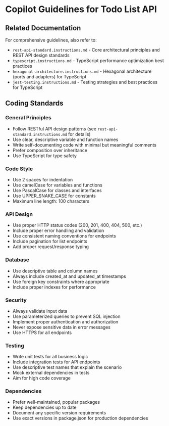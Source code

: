 # Copilot Guidelines for Todo List API

## Related Documentation

For comprehensive guidelines, also refer to:

- `rest-api-standard.instructions.md` - Core architectural principles and REST API design standards
- `typescript.instructions.md` - TypeScript performance optimization best practices
- `hexagonal-architecture.instructions.md` - Hexagonal architecture (ports and adapters) for TypeScript
- `jest-testing.instructions.md` - Testing strategies and best practices for TypeScript

## Coding Standards

### General Principles

- Follow RESTful API design patterns (see `rest-api-standard.instructions.md` for details)
- Use clear, descriptive variable and function names
- Write self-documenting code with minimal but meaningful comments
- Prefer composition over inheritance
- Use TypeScript for type safety

### Code Style

- Use 2 spaces for indentation
- Use camelCase for variables and functions
- Use PascalCase for classes and interfaces
- Use UPPER_SNAKE_CASE for constants
- Maximum line length: 100 characters

### API Design

- Use proper HTTP status codes (200, 201, 400, 404, 500, etc.)
- Include proper error handling and validation
- Use consistent naming conventions for endpoints
- Include pagination for list endpoints
- Add proper request/response typing

### Database

- Use descriptive table and column names
- Always include created_at and updated_at timestamps
- Use foreign key constraints where appropriate
- Include proper indexes for performance

### Security

- Always validate input data
- Use parameterized queries to prevent SQL injection
- Implement proper authentication and authorization
- Never expose sensitive data in error messages
- Use HTTPS for all endpoints

### Testing

- Write unit tests for all business logic
- Include integration tests for API endpoints
- Use descriptive test names that explain the scenario
- Mock external dependencies in tests
- Aim for high code coverage

### Dependencies

- Prefer well-maintained, popular packages
- Keep dependencies up to date
- Document any specific version requirements
- Use exact versions in package.json for production dependencies
